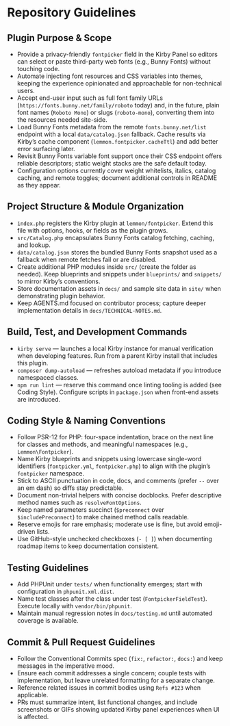 # Repository Guidelines

## Plugin Purpose & Scope
- Provide a privacy-friendly `fontpicker` field in the Kirby Panel so editors can select or paste third-party web fonts (e.g., Bunny Fonts) without touching code.
- Automate injecting font resources and CSS variables into themes, keeping the experience opinionated and approachable for non-technical users.
- Accept end-user input such as full font family URLs (`https://fonts.bunny.net/family/roboto` today) and, in the future, plain font names (`Roboto Mono`) or slugs (`roboto-mono`), converting them into the resources needed site-side.
- Load Bunny Fonts metadata from the remote `fonts.bunny.net/list` endpoint with a local `data/catalog.json` fallback. Cache results via Kirby’s cache component (`lemmon.fontpicker.cacheTtl`) and add better error surfacing later.
- Revisit Bunny Fonts variable font support once their CSS endpoint offers reliable descriptors; static weight stacks are the safe default today.
- Configuration options currently cover weight whitelists, italics, catalog caching, and remote toggles; document additional controls in README as they appear.

## Project Structure & Module Organization
- `index.php` registers the Kirby plugin at `lemmon/fontpicker`. Extend this file with options, hooks, or fields as the plugin grows.
- `src/Catalog.php` encapsulates Bunny Fonts catalog fetching, caching, and lookup.
- `data/catalog.json` stores the bundled Bunny Fonts snapshot used as a fallback when remote fetches fail or are disabled.
- Create additional PHP modules inside `src/` (create the folder as needed). Keep blueprints and snippets under `blueprints/` and `snippets/` to mirror Kirby’s conventions.
- Store documentation assets in `docs/` and sample site data in `site/` when demonstrating plugin behavior.
- Keep AGENTS.md focused on contributor process; capture deeper implementation details in `docs/TECHNICAL-NOTES.md`.

## Build, Test, and Development Commands
- `kirby serve` — launches a local Kirby instance for manual verification when developing features. Run from a parent Kirby install that includes this plugin.
- `composer dump-autoload` — refreshes autoload metadata if you introduce namespaced classes.
- `npm run lint` — reserve this command once linting tooling is added (see Coding Style). Configure scripts in `package.json` when front-end assets are introduced.

## Coding Style & Naming Conventions
- Follow PSR-12 for PHP: four-space indentation, brace on the next line for classes and methods, and meaningful namespaces (e.g., `Lemmon\Fontpicker`).
- Name Kirby blueprints and snippets using lowercase single-word identifiers (`fontpicker.yml`, `fontpicker.php`) to align with the plugin’s `fontpicker` namespace.
- Stick to ASCII punctuation in code, docs, and comments (prefer `--` over an em dash) so diffs stay predictable.
- Document non-trivial helpers with concise docblocks. Prefer descriptive method names such as `resolveFontOptions`.
- Keep named parameters succinct (`$preconnect` over `$includePreconnect`) to make chained method calls readable.
- Reserve emojis for rare emphasis; moderate use is fine, but avoid emoji-driven lists.
- Use GitHub-style unchecked checkboxes (`- [ ]`) when documenting roadmap items to keep documentation consistent.

## Testing Guidelines
- Add PHPUnit under `tests/` when functionality emerges; start with configuration in `phpunit.xml.dist`.
- Name test classes after the class under test (`FontpickerFieldTest`). Execute locally with `vendor/bin/phpunit`.
- Maintain manual regression notes in `docs/testing.md` until automated coverage is available.

## Commit & Pull Request Guidelines
- Follow the Conventional Commits spec (`fix:`, `refactor:`, `docs:`) and keep messages in the imperative mood.
- Ensure each commit addresses a single concern; couple tests with implementation, but leave unrelated formatting for a separate change.
- Reference related issues in commit bodies using `Refs #123` when applicable.
- PRs must summarize intent, list functional changes, and include screenshots or GIFs showing updated Kirby panel experiences when UI is affected.

